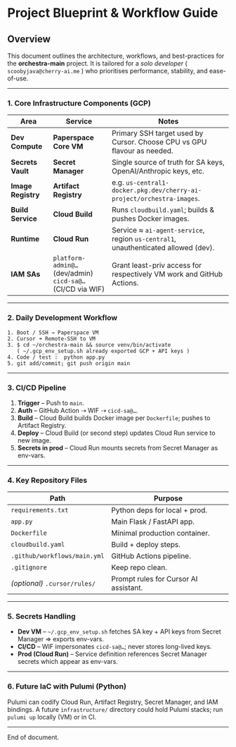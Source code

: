 # Project Blueprint & Workflow Guide

## Overview

This document outlines the architecture, workflows, and best-practices for the **orchestra-main** project. It is tailored for a _solo developer_ ( `scoobyjava@cherry-ai.me` ) who prioritises performance, stability, and ease-of-use.

---

### 1. Core Infrastructure Components (GCP)

| Area               | Service                                                         | Notes                                                                              |
| ------------------ | --------------------------------------------------------------- | ---------------------------------------------------------------------------------- |
| **Dev Compute**    | **Paperspace Core VM**                                          | Primary SSH target used by Cursor. Choose CPU vs GPU flavour as needed.            |
| **Secrets Vault**  | **Secret Manager**                                              | Single source of truth for SA keys, OpenAI/Anthropic keys, etc.                    |
| **Image Registry** | **Artifact Registry**                                           | e.g. `us-central1-docker.pkg.dev/cherry-ai-project/orchestra-images`.              |
| **Build Service**  | **Cloud Build**                                                 | Runs `cloudbuild.yaml`; builds & pushes Docker images.                             |
| **Runtime**        | **Cloud Run**                                                   | Service ≈ `ai-agent-service`, region `us-central1`, unauthenticated allowed (dev). |
| **IAM SAs**        | `platform-admin@…` (dev/admin) <br> `cicd-sa@…` (CI/CD via WIF) | Grant least-priv access for respectively VM work and GitHub Actions.               |

---

### 2. Daily Development Workflow

```text
1. Boot / SSH → Paperspace VM
2. Cursor ➜ Remote-SSH to VM
3. $ cd ~/orchestra-main && source venv/bin/activate
   ( ~/.gcp_env_setup.sh already exported GCP + API keys )
4. Code / test :  python app.py
5. git add/commit; git push origin main
```

---

### 3. CI/CD Pipeline

1. **Trigger** – Push to `main`.
2. **Auth** – GitHub Action ⇢ WIF ⇢ `cicd-sa@…`.
3. **Build** – Cloud Build builds Docker image per `Dockerfile`; pushes to Artifact Registry.
4. **Deploy** – Cloud Build (or second step) updates Cloud Run service to new image.
5. **Secrets in prod** – Cloud Run mounts secrets from Secret Manager as env-vars.

---

### 4. Key Repository Files

| Path                          | Purpose                               |
| ----------------------------- | ------------------------------------- |
| `requirements.txt`            | Python deps for local + prod.         |
| `app.py`                      | Main Flask / FastAPI app.             |
| `Dockerfile`                  | Minimal production container.         |
| `cloudbuild.yaml`             | Build + deploy steps.                 |
| `.github/workflows/main.yml`  | GitHub Actions pipeline.              |
| `.gitignore`                  | Keep repo clean.                      |
| _(optional)_ `.cursor/rules/` | Prompt rules for Cursor AI assistant. |

---

### 5. Secrets Handling

- **Dev VM** – `~/.gcp_env_setup.sh` fetches SA key + API keys from Secret Manager ⇒ exports env-vars.
- **CI/CD** – WIF impersonates `cicd-sa@…`; never stores long-lived keys.
- **Prod (Cloud Run)** – Service definition references Secret Manager secrets which appear as env-vars.

---

### 6. Future IaC with Pulumi (Python)

Pulumi can codify Cloud Run, Artifact Registry, Secret Manager, and IAM bindings. A future `infrastructure/` directory could hold Pulumi stacks; run `pulumi up` locally (VM) or in CI.

---

End of document.
